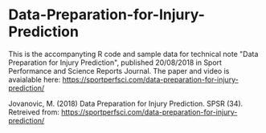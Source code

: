 # Data-Preparation-for-Injury-Prediction

This is the accompanyting R code and sample data for technical note "Data Preparation for Injury Prediction", published 20/08/2018 in Sport Performance and Science Reports Journal. The paper and video is avaialable here: https://sportperfsci.com/data-preparation-for-injury-prediction/

Jovanovic, M. (2018) Data Preparation for Injury Prediction. SPSR (34). Retreived from: https://sportperfsci.com/data-preparation-for-injury-prediction/
